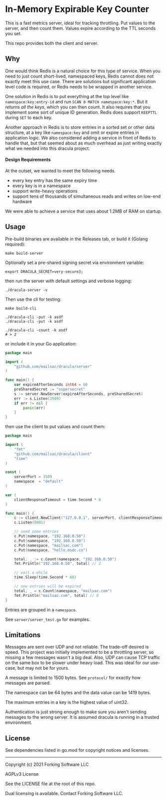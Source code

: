# In-Memory Expirable Key Counter

This is a fast metrics server, ideal for tracking throttling. Put values to the server, and then count them. Values
expire according to the TTL seconds you set.

This repo provides both the client and server.

## Why

One would think Redis is a natural choice for this type of service. When you need to just count short-lived, namespaced
keys, Redis cannot does not exactly meet this use case. There are solutions but significant application level code is
required, or Redis needs to be wrapped in another service.

One solution in Redis is to put everything at the top level like `namespace:key:entry-id` and
run `SCAN 0 MATCH namespace:key:*`. But it *returns all the keys*, which you can then count. It also requires that you
implement some sort of unique ID generation. Redis does support `KEEPTTL` during `SET` to each key.

Another approach in Redis is to store entries in a sorted set or other data structure, at a key like `namespace:key` and
omit or expire entries in application logic. We also considered adding a service in front of Redis to handle that, but
that seemed about as much overhead as just writing exactly what we needed into this dracula project.

#### Design Requirements

At the outset, we wanted to meet the following needs.

- every key entry has the same expiry time
- every key is in a namespace
- support write-heavy operations
- support tens of thousands of simultaneous reads and writes on low-end hardware

We were able to achieve a service that uses about 1.2MB of RAM on startup.

## Usage

Pre-build binaries are available in the Releases tab, or build it (Golang required):

```
make build-server
```

Optionally set a pre-shared signing secret via environment variable:

```
export DRACULA_SECRET=very-secure3;
```

then run the server with default settings and verbose logging:

```
./dracula-server -v
```

Then use the cli for testing:

```
make build-cli

./dracula-cli -put -k asdf
./dracula-cli -put -k asdf

./dracula-cli -count -k asdf
# > 2
```

or include it in your Go application:

```go
package main

import (
	"github.com/mailsac/dracula/server"
)

func main() {
	var expireAfterSeconds int64 = 60
	preSharedSecret := "supersecret"
	s := server.NewServer(expireAfterSeconds, preSharedSecret)
	err := s.Listen(3509)
	if err != nil {
		panic(err)
	}
}

```

then use the client to put values and count them:

```go
package main

import (
	"fmt"
	"github.com/mailsac/dracula/client"
	"time"
)

const (
	serverPort = 3509
	namespace  = "default"
)

var (
	clientResponseTimeout = time.Second * 6
)

func main() {
	c := client.NewClient("127.0.0.1", serverPort, clientResponseTimeout, "very-secure3")
	c.Listen(9001)

	// seed some entries
	c.Put(namespace, "192.168.0.50")
	c.Put(namespace, "192.168.0.50")
	c.Put(namespace, "mailsac.com")
	c.Put(namespace, "hello.msdc.co")

	total, _ := c.Count(namespace, "192.168.0.50")
	fmt.Println("192.168.0.50", total) // 2

	// wait a while
	time.Sleep(time.Second * 60)

	// now entries will be expired
	total, _ = c.Count(namespace, "mailsac.com")
	fmt.Println("mailsac.com", total) // 0
}

```

Entries are grouped in a `namespace`.

See `server/server_test.go` for examples.

## Limitations

Messages are sent over UDP and not reliable. The trade-off desired is speed. This project was initially implemented to
be a throttling server, so missing a few messages wasn't a big deal. Also, UDP can cause TCP traffic on the same box to
be slower under heavy load. This was ideal for our use-case, but may not be for yours.

A message is limited to 1500 bytes. See `protocol/` for exactly how messages are parsed.

The namespace can be 64 bytes and the data value can be 1419 bytes.

The maximum entries in a key is the highest value of uint32.

Authentication is just strong enough to make sure you aren't sending messages to the wrong server. It is assumed dracula
is running in a trusted environment.

## License

See dependencies listed in go.mod for copyright notices and licenses.

----

Copyright (c) 2021 Forking Software LLC

AGPLv3 License

See the LICENSE file at the root of this repo.

Dual licensing is available. Contact Forking Software LLC.
